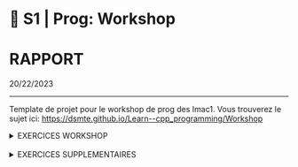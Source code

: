 # 🐣 S1 | Prog: Workshop

# RAPPORT
20/22/2023

---

Template de projet pour le workshop de prog des Imac1. Vous trouverez le sujet ici: https://dsmte.github.io/Learn--cpp_programming/Workshop

<!-- [[_TOC_]]  --><!-- creer table des matiere -->


<!-- bouton pour revenir en haut -->
<details> <summary>EXERCICES WORKSHOP</summary>

<br/>


## EXERCICE 1  || Ne garder que le vert || ⭐

<details> <summary>RESULTATS</summary>

![logo](images/logo.png)
![ex1](output/ex1.png)
</details> 

<!-- redimensionner =150x -->
<details> <summary>COMMENTAIRES </summary>
Ce premier exercice n'était pas dur mais permettait de nous faire comprendre comment agir sur les couleurs rouge, vert, bleu d'un pixel indépendamment les unes des autres.
</details> 
</br>

---
## EXERCICE 2  || Échanger les canaux || ⭐

<details> <summary>RESULTATS</summary>

![logo_imac](./images/logo.png)
![logo_echange_canaux](./output/logo_ex2_echange_canaux-swap.png)
</br>
</details>

<details> <summary>COMMENTAIRES </summary>

__Elisabeth__

Pour réaliser cet exercice, j'ai choisi de créer une nouvelle variable afin de stocker une des deux couleurs à échanger pour que celle-ci ne soit pas modifiée lors du premier échange.

__Laurine__

Au départ, dans le but d'échanger les couleurs, j'ai fait l'erreur d'assigner le canal bleu au canal rouge puis le canal rouge au canal bleu. Mais je me suis rendue compte que cette methode écrasait le canal bleu. J'ai donc trouvé une autre facon de faire fonctionner le programme en utilisant la fonction swap.
</br>
</details>


---
## EXERCICE 3  || Noir & Blanc || ⭐

<details> <summary>RESULTATS</summary>
</br>

![logo](images/logo.png)
![ex3](output/ex3.png)
</details>

<details> <summary>COMMENTAIRES</summary>
</br>

__Elisabeth__
Je n'ai pas pensé immédiatemment à faire une moyenne des trois couleurs pour obtenir du gris mais une fois la formule trouvée, le code est simple à réaliser.
</br>


__Laurine__

J'ai eu du mal à trouver la formule permettant de transformer un pixel de couluer en nuance de gris. Mais une fois trouvé le code n'a pas été difficile à ecrire.
</details>
</br>
</br>


---
## EXERCICE 4  || Négatif || ⭐


<!-- [Remonter tout en haut](#🐣 s1 | prog: workshop)
###s1 -->

<details> <summary>RESULTATS</summary>
</br>

![logo](images/logo.png)
![ex4_negatif](output/ex1.png)
</details>

<details> <summary>COMMENTAIRES</summary>
</br>

__Elisabeth__

Comme pour  l'exercice précédent, la difficulté est de trouver la formule (1-couleur concernée du pixel), mais le code en lui même est rapide et simple à réaliser.
</br>

__Laurine__
Je n'ai pas rencontré de probleme particulier pour cet exercice.
</details>

</br>


---
## EXERCICE 5  || Dégradé || ⭐

<details> <summary>RESULTATS</summary>
</br>

![logo_imac](images/logo.png)
![ex5](output/ex5.png)
</br>
</details>
<details> <summary>COMMENTAIRES</summary>

__Elisabeth__
Pour cet exercice, les couleurs rouge, vert et bleu de mon pixel sont les mêmes que celles du pixel précédent auquel j'ajoute 0.003. Ceci me permet d'obtenir un dégradé progressif du noir ver le blanc. Il faut bien penser à agir sur les trois couleurs pour obtenir du blanc et à réutiliser les valeurs du pixel précédent pour obtenir un dégradé progressif.  
</br>

__Laurine__

</details>
</br>

---
## EXERCICE 6  || Miroir || ⭐⭐

<details> <summary>RESULTATS</summary>
</br>
</details>
<details> <summary>COMMENTAIRES</summary>

__Elisabeth__

__Laurine__
</details>

---
## EXERCICE 7  || Image bruitée || ⭐⭐

<details> <summary>RESULTATS</summary>
</br>

![logo_imac](images/logo.png)
![logo_vert](./output/logo_ex7.png)


<details> <summary>COMMENTAIRES</summary>

__Elisabeth__
</br>


__Laurine__


</details>
</br>


---
## EXERCICE 8  || Rotation de 90° || ⭐⭐

<details> <summary>__Elisabeth__</summary>
</br>

![logo_imac](images/logo.png)
![logo_vert](./output/logo_ex8.png)
</br>
</details>

<details> <summary>__Laurine__</summary>

![logo_imac](images/logo.png)
![logo_vert](./output/logo_ex8.png)
</br>
</details>
</br>


---
## EXERCICE 9    || RGB split || ⭐⭐

<details> <summary>RESULTATS</summary>
</br>

![logo](images/logo.png)
![ex2](output/ex2.png)
</details>
<details> <summary>COMMENTAIRES</summary>

J'avais d'abord évité cet exercice pour faire les suivants car il me semblait compliqué. Cependant, l'ayant finalement fait après avoir fini les exercices de niveau 3 et commencé ceux de niveau 4, il m'a paru très simple et je n'ai pas rencontré de difficultés. 
Le seul piège à éviter me semble être l'utilisation de la même image.

</details>


</br>
</details>

<details> <summary>Laurine</summary>

![logo_imac](images/logo.png)
![logo_vert](./output/logo_ex8.png)
</br>
</details>
</br>



---
## EXERCICE 10 || Luminosité || ⭐⭐
<details> <summary>RESULTATS</summary>
</br>

![logo](images/logo.png)
</details>
<details> <summary>COMMENTAIRES</summary>

__Elisabeth__

__Laurine__
</details>

---
## EXERCICE 11  || Disque || ⭐⭐
<details> <summary>RESULTATS</summary>
</br>

![logo](images/logo.png)
</details>
<details> <summary>COMMENTAIRES</summary>

__Elisabeth__

__Laurine__
</details>

---
## EXERCICE 12  || Cercle || ⭐
<details> <summary>RESULTATS</summary>
</br>

![logo](images/logo.png)
</details>
<details> <summary>COMMENTAIRES</summary>

__Elisabeth__

__Laurine__
</details>

---
## EXERCICE 13  || Rosace || ⭐⭐⭐
<details> <summary>RESULTATS</summary>
</br>

![logo](images/logo.png)
</details>
<details> <summary>COMMENTAIRES</summary>

__Elisabeth__

__Laurine__
</details>

---
## EXERCICE 14  || Mosaïque || ⭐⭐
<details> <summary>RESULTATS</summary>

![logo](images/logo.png)
![ex18](output/ex14.png)
</br>
</details>

<details> <summary>COMMENTAIRES</summary>

La difficulté de cette exercice est de trouver la formule du modulo, le reste est simple à réaliser.

</details>


---
## EXERCICE 15  || Mosaïque miroir || ⭐⭐⭐
<details> <summary>RESULTATS</summary>
</br>

![logo](images/logo.png)
</details>
<details> <summary>COMMENTAIRES</summary>


</details>

---
## EXERCICE 16  || Glitch || ⭐⭐⭐
<details> <summary>RESULTATS</summary>

![logo](images/logo.png)
![ex16_glitch](output/logo_ex_16_glitch_v5.png)
</br>
</details>
<details> <summary>COMMENTAIRES</summary>

__Elisabeth__

__Laurine__
La difficulté sur cet exercice etait d'utiliser deux images en reflechissant comment ces dernières étaient liés entre elle.
Le positionnement des parties du logo a prendre nous a aussi posé beaucoup de problèmes car au départ nous prenions toujours la meme partie du logo, le carrée noir en haut a gauche. (voir image ci dessous) 
</br>
![essai_effet_glitch_noir](output/logo_ex_16_glitch.png)
</br>
Dans cet exercice il fallait aussi faire tres attention à ne pas dépasser la taille de l'image d'origine. 
Ainsi qu'au dépassement de données. (en n'oubliant pas le "-1" lorsqu'on fait une boucle en fonction de la taille de l'image car on commence à 0)
</details>

---
## EXERCICE 17  || Fractale de Mandelbrot || ⭐⭐⭐

<details> <summary>RESULTATS</summary>

![logo](images/logo.png)
![ex17](output/ex18.png)
</br>
</details>
<details> <summary>COMMENTAIRES</summary>
Pour cette exercice, j'ai été beaucoup aidé car Colin m'a donné la formule de mon x_to_two et mon y_to_two pour passer de l'intervalle de la taille de mon image à l'intervalle [-2;2]. Cette formule m'a beaucoup facilité la réalisation du programme.
</details>

---
## EXERCICE 18  || Vortex || ⭐⭐⭐(⭐)

<details> <summary>RESULTATS</summary>

![logo](images/logo.png)
![ex18](output/ex18.png)
</br>
</details>

<details> <summary>COMMENTAIRES</summary>
La plus grosse difficulté pour moi fût de comprendre l'utilisation de la fonction rotated donnée. J'ai maintenant compris comment l'utiliser mais je ne comprends toujours pas bien son fonctionnement. De plus, je n'aurais sûrement pas pensé à utiliser la  distance sans les explications de Jules.
</details>

---
## EXERCICE 19  || Tramage || ⭐⭐⭐(⭐)

<details> <summary>RESULTATS</summary>

![logo](images/logo.png)
![essai_tramage]

</br>
</details>
<details> <summary>COMMENTAIRES</summary>

Notre plus grande difficulté ici a été de comprendre la logique du tramage, entre les croix, les points et le blanc et le noir.
Pour cet exercice nous ne sommes pas parvenue au résultat attendu.
Cependant nous avaons réussi la notion de probabilité pour choisir la couleur que doit prendre le pixel (noir ou blanc) en fonction de la nuance de couleur de l'image d'origine. 
</details>

---
## EXERCICE 20  || Normalisation de l'histogramme || ⭐⭐⭐(⭐)

---
## EXERCICE 21  || Convolutions || ⭐⭐⭐⭐

<details> <summary>RESULTATS</summary>

![logo](images/logo.png)
![ex21](output/ex21.png)
</br>
</details>
<details> <summary>COMMENTAIRES</summary>

La difficulté de cette exercice est de gérer les cas particuliers dans les coins et sur les bords. Mon programme ne s'occupe pas de ces pixels puisqu'il modifie la couleur de mes pixels à partir du (1,1) jusqu'au (299,344). De plus, mon programme ne permet pas de modifier le karnel simplement, il faut ajouter des pixels à mon tableau "trois_par_trois", puis à ma fonction "color" ainsi que changer l'indice du pixel qu'elle modifie et return.
J'ai rencontré des difficultés lors de cet exercice car je m'obstinais à vouloir stocker les pixels résultants de ma fonction "color" dans un nouveau tableau au lieu de les appliquer directement à mon image. Ceci m'a fait perdre beaucoup de temps car cela empechait mon programme de fonctionner en plus de le complexifier inutilement.
</details>

---
## EXERCICE 22  || Netteté, Contours, etc. || ⭐

<details> <summary>RESULTATS</summary>

![logo](images/logo.png)
</br>
</details>
<details> <summary>COMMENTAIRES</summary>
</details>

---
## EXERCICE 23  || Filtres séparables || ⭐⭐

---
## EXERCICE 24  || Différence gaussiennes || ⭐⭐

---
## EXERCICE 25  || Tri de pixels || ⭐⭐⭐⭐

<details> <summary>RESULTATS</summary>
</br>

![logo](images/logo.png)
![ex25](output/ex25.png)
</details>

<details> <summary>COMMENTAIRES</summary>
Contrairement à ce que je m'étais imaginé, créer une fonction permettant de trier les pixels par luminosité n'a pas été le plus dur. Pour moi, la difficulté s'est trouvée dans le déplacement des nouveaux minis rectangle triés au bon endroit dans l'image. Bien que leur position soit random, elle ne l'est pas autant que pour le glitch car le nouveau minirectangle reste a proximité du minirectangle d'origine.
</details>



</details>

</br>
<details> <summary>EXERCICES SUPPLEMENTAIRES </summary>

## EXERCICE OMBRE  || Ne garder que le vert || ⭐⭐⭐⭐

</details>






